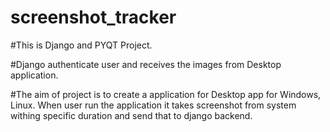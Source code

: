 # screenshot_tracker

#This is Django and PYQT Project.

#Django authenticate user and receives the images from Desktop application.

#The aim of project is to create a application for Desktop app for Windows, Linux. When user run the application it takes screenshot from system withing specific duration and send that to django backend.

